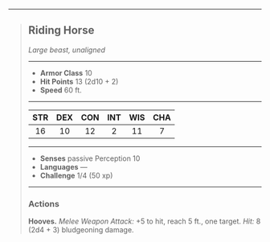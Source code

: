 ***
> ## Riding Horse
> *Large beast, unaligned*
> 
> ***
> 
> - **Armor Class** 10
> - **Hit Points** 13 (2d10 + 2)
> - **Speed** 60 ft.
> 
> ***
> 
> |STR|DEX|CON|INT|WIS|CHA|
> |:---:|:---:|:---:|:---:|:---:|:---:|
> |16|10|12|2|11|7|
> 
> ***
> 
> - **Senses** passive Perception 10
> - **Languages** —
> - **Challenge** 1/4 (50 xp)
> 
> ***
> 
> ### Actions
> **Hooves.** *Melee Weapon Attack:* +5 to hit, reach 5 ft., one target. *Hit:* 8 (2d4 + 3) bludgeoning damage.